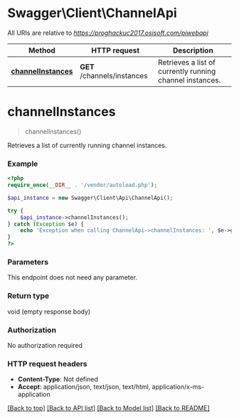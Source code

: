 # Swagger\Client\ChannelApi

All URIs are relative to *https://proghackuc2017.osisoft.com/piwebapi*

Method | HTTP request | Description
------------- | ------------- | -------------
[**channelInstances**](ChannelApi.md#channelInstances) | **GET** /channels/instances | Retrieves a list of currently running channel instances.


# **channelInstances**
> channelInstances()

Retrieves a list of currently running channel instances.

### Example
```php
<?php
require_once(__DIR__ . '/vendor/autoload.php');

$api_instance = new Swagger\Client\Api\ChannelApi();

try {
    $api_instance->channelInstances();
} catch (Exception $e) {
    echo 'Exception when calling ChannelApi->channelInstances: ', $e->getMessage(), PHP_EOL;
}
?>
```

### Parameters
This endpoint does not need any parameter.

### Return type

void (empty response body)

### Authorization

No authorization required

### HTTP request headers

 - **Content-Type**: Not defined
 - **Accept**: application/json, text/json, text/html, application/x-ms-application

[[Back to top]](#) [[Back to API list]](../../README.md#documentation-for-api-endpoints) [[Back to Model list]](../../README.md#documentation-for-models) [[Back to README]](../../README.md)

